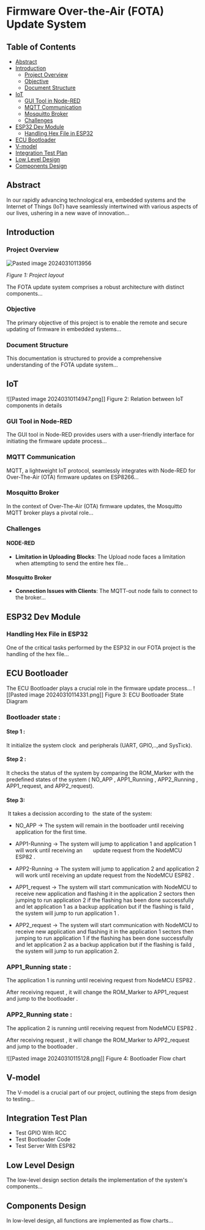 # Firmware Over-the-Air (FOTA) Update System

## Table of Contents
- [Abstract](#abstract)
- [Introduction](#introduction)
  - [Project Overview](#project-overview)
  - [Objective](#objective)
  - [Document Structure](#document-structure)
- [IoT](#iot)
  - [GUI Tool in Node-RED](#gui-tool-in-node-red)
  - [MQTT Communication](#mqtt-communication)
  - [Mosquitto Broker](#mosquitto-broker)
  - [Challenges](#challenges)
- [ESP32 Dev Module](#esp32-dev-module)
  - [Handling Hex File in ESP32](#handling-hex-file-in-esp32)
- [ECU Bootloader](#ecu-bootloader)
- [V-model](#v-model)
- [Integration Test Plan](#integration-test-plan)
- [Low Level Design](#low-level-design)
- [Components Design](#components-design)

## Abstract

In our rapidly advancing technological era, embedded systems and the Internet of Things (IoT) have seamlessly intertwined with various aspects of our lives, ushering in a new wave of innovation...

## Introduction

### Project Overview
  ![Pasted image 20240310113956](https://github.com/Islam-Alabassy/FOTA/assets/149616454/59d1d2c3-9b0b-46c7-9d4e-2bbd0a3aab4b)

*Figure 1: Project layout*  

The FOTA update system comprises a robust architecture with distinct components...

### Objective

The primary objective of this project is to enable the remote and secure updating of firmware in embedded systems...

### Document Structure

This documentation is structured to provide a comprehensive understanding of the FOTA update system...

## IoT
![[Pasted image 20240310114947.png]]
Figure 2: Relation between IoT components in details
### GUI Tool in Node-RED

The GUI tool in Node-RED provides users with a user-friendly interface for initiating the firmware update process...

### MQTT Communication

MQTT, a lightweight IoT protocol, seamlessly integrates with Node-RED for Over-The-Air (OTA) firmware updates on ESP8266...

### Mosquitto Broker

In the context of Over-The-Air (OTA) firmware updates, the Mosquitto MQTT broker plays a pivotal role...

### Challenges

#### NODE-RED

- **Limitation in Uploading Blocks**: The Upload node faces a limitation when attempting to send the entire hex file...

#### Mosquitto Broker

- **Connection Issues with Clients**: The MQTT-out node fails to connect to the broker...

## ESP32 Dev Module

### Handling Hex File in ESP32

One of the critical tasks performed by the ESP32 in our FOTA project is the handling of the hex file...

## ECU Bootloader

The ECU Bootloader plays a crucial role in the firmware update process...
![[Pasted image 20240310114331.png]]
Figure 3: ECU Bootloader State Diagram

### Bootloader state :

#### Step 1 :
It initialize the system clock  and peripherals (UART, GPIO,..,and SysTick).

#### Step 2 :
It checks the status of the system by comparing the ROM_Marker with the predefined states of the system ( NO_APP , APP1_Running , APP2_Running , APP1_request, and APP2_request).

#### Step 3:
 It takes a decission according to  the state of the system:

* NO_APP → The system will remain in the bootloader until receiving application for the first time.

* APP1-Running → The system will jump to application 1 and application 1 will work until receiving an       update request from the NodeMCU ESP82 .

* APP2-Running → The system will jump to application 2 and application 2 will work until receiving an update request from the NodeMCU ESP82 .

* APP1_request → The system will start communication with NodeMCU to receive new application and flashing it in the application 2 sectors then jumping to run application 2 if the flashing has been done successfully and let application 1 as a backup application but if the flashing is faild , the system will jump to run application 1 .

* APP2_request → The system will start communication with NodeMCU to receive new application and flashing it in the application 1 sectors then jumping to run application 1 if the flashing has been done successfully and let application 2 as a backup application but if the flashing is faild , the system will jump to run application 2.

### APP1_Running state :

The application 1 is running until receiving request from NodeMCU ESP82 .

After receiving request , it will change the ROM_Marker to APP1_request and jump to the bootloader .

### APP2_Running state :

The application 2 is running until receiving request from NodeMCU ESP82 .

After receiving request , it will change the ROM_Marker to APP2_request and jump to the bootloader .

![[Pasted image 20240310115128.png]]
Figure 4: Bootloader Flow chart

## V-model

The V-model is a crucial part of our project, outlining the steps from design to testing...

## Integration Test Plan

- Test GPIO With RCC
- Test Bootloader Code
- Test Server With ESP82

## Low Level Design

The low-level design section details the implementation of the system's components...

## Components Design

In low-level design, all functions are implemented as flow charts...

